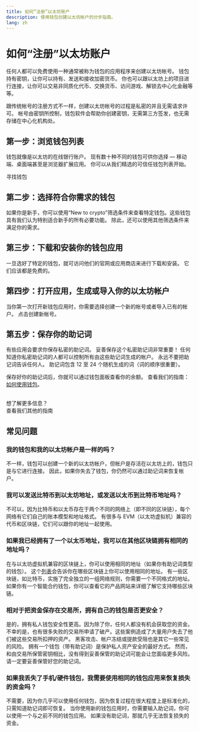 ```yaml
---
title: 如何“注册”以太坊账户
description: 使用钱包创建以太坊帐户的分步指南。
lang: zh
---
```


# 如何“注册”以太坊账户

任何人都可以免费使用一种通常被称为钱包的应用程序来创建以太坊帐号。 钱包持有密钥，让你可以持有、发送和接收加密货币。 你也可以跟以太坊上的项目进行连接，让你可以交易非同质化代币、交换货币、访问游戏、解锁去中心化金融等等。

跟传统帐号的注册方式不一样，创建以太坊帐号的过程是私密的并且无需请求许可。 帐号由密钥所控制，钱包软件会帮助你创建密钥，无需第三方签发，也无需存储在中心化机构处。

## 第一步：浏览钱包列表

钱包就像是以太坊的在线银行账户。 现有数十种不同的钱包可供你选择 — 移动端、桌面端甚至是浏览器扩展应用。 你可以从我们精选的可信任钱包列表开始。

<ButtonLink to="/wallets/find-wallet/">
  寻找钱包
</ButtonLink>

## 第二步：选择符合你需求的钱包

如果你是新手，你可以使用“New to crypto”筛选条件来查看特定钱包。这些钱包具有我们认为特别适合新手的所有必要功能。 除此，还可以使用其他筛选条件来满足你的需求。

## 第三步：下载和安装你的钱包应用

一旦选好了特定的钱包，就可访问他们的官网或应用商店来进行下载和安装。 它们应该都是免费的。

## 第四步：打开应用，生成或导入你的以太坊帐户

当你第一次打开新钱包应用时，你需要选择创建一个新的帐号或者导入已有的帐户。 点击创建新帐号。

## 第五步：保存你的助记词

有些应用会要求你保存私密的助记词。 妥善保存这个私密助记词非常重要！ 任何知道你私密助记词的人都可以控制所有由这些助记词生成的帐户。 永远不要把助记词告诉任何人。 助记词包含 12 至 24 个随机生成的词（词的顺序很重要）。

保存好你的助记词后，你就可以通过钱包面板查看你的余额。 查看我们的指南：[如何使用钱包](/guides/how-to-use-a-wallet)。

 <br />

<InfoBanner shouldSpaceBetween emoji=":eyes:">
  <div>想了解更多信息？</div>
  <ButtonLink to="/guides/">
    查看我们其他的指南
  </ButtonLink>
</InfoBanner>

## 常见问题

### 我的钱包和我的以太坊帐户是一样的吗？

不一样，钱包可以创建一个新的以太坊帐户，但帐户是存活在以太坊上的，钱包只是与它进行连接。 因此，如果你失去了钱包，你仍然可以通过助记词来恢复帐户。

### 我可以发送比特币到以太坊地址，或发送以太币到比特币地址吗？

不可以，因为比特币和以太币存在于两个不同的网络上（即不同的区块链），每个网络有它们自己的账本模型和地址格式。 有很多与 EVM（以太坊虚拟机）兼容的代币和区块链，它们可以跟你的地址一起使用。

### 如果我已经拥有了一个以太币地址，我可以在其他区块链拥有相同的地址吗？

在与以太坊虚拟机兼容的区块链上，你可以使用相同的地址（如果你有助记词类型的钱包）。 这个[列表](https://chainlist.org/)会告诉你在哪些区块链上你可以使用相同的地址。 有一些区块链，如比特币，实施了完全独立的一组网络规则，你需要一个不同格式的地址。 如果你有一个智能合约钱包，你可以查看它的产品网站来详细了解它支持哪些区块链。

### 相对于把资金保存在交易所，拥有自己的钱包是否更安全？

是的，拥有私人钱包安全性更高。因为除了你，任何人都没有机会获取您的资金。 不幸的是，也有很多失败的交易所申请了破产。这些案例造成了大量用户失去了他们被这些交易所扣押的资产。 黑客攻击、帐户冻结或提款受阻也是其它一些常见的风险。 拥有一个钱包（带有助记词）是保护私人资产安全的最好方式。 然而，和由交易所保管密钥相比，没有得到妥善保管的助记词可能会让您面临更多风险。 请一定要妥善保管好您的助记词。

### 如果我丢失了手机/硬件钱包，我需要使用相同的钱包应用来恢复损失的资金吗？

不需要，因为你几乎可以使用任何钱包，因为恢复过程在很大程度上是标准化的，只需知道助记词即可恢复。 当你使用新的钱包应用时，你需要输入助记词，你可以使用一个与之前不同的钱包应用。 如果没有助记词，那就几乎无法恢复损失的资金。
